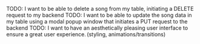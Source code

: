 TODO: I want to be able to delete a song from my table, initiating a DELETE request to my backend
TODO: I want to be able to update the song data in my table using a modal popup window that initiates a PUT request to the backend
TODO: I want to have an aesthetically pleasing user interface to ensure a great user experience. (styling, animations/transitions)
